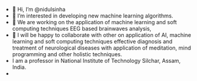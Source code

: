 - 👋 Hi, I’m @nidulsinha
- 👀 I’m interested in developing new machine learning algorithms.
- 🌱 We are working on the application of machine learning and soft computing techniques  EEG based brainwaves analysis,
- 💞️ I will be happy to collaborate with other on application of AI, machine learning and soft computing techniques effective diagnosis and treatment of neurological diseases with application of meditation, mind programming and other holistic techniques.
- I am a professor in National Institute of Technology Silchar, Assam, India.
- 
